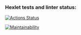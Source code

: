 ### Hexlet tests and linter status:
[![Actions Status](https://github.com/vareshka0101/frontend-project-46/actions/workflows/hexlet-check.yml/badge.svg)](https://github.com/vareshka0101/frontend-project-46/actions)

[![Maintainability](https://api.codeclimate.com/v1/badges/2a08250bfa126a5f54f5/maintainability)](https://codeclimate.com/github/vareshka0101/frontend-project-46/maintainability)
